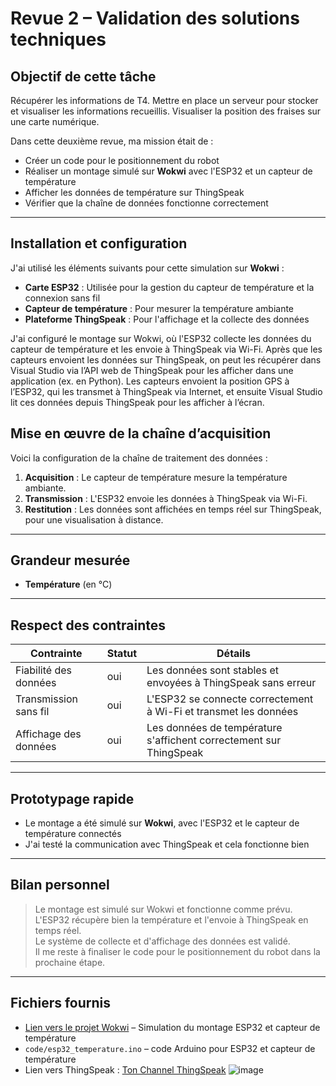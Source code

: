 


#  Revue 2 – Validation des solutions techniques

##  Objectif de cette tâche
Récupérer les informations de T4. Mettre en place un serveur pour stocker et visualiser les informations recueillis. Visualiser la position des fraises sur une carte numérique.

Dans cette deuxième revue, ma mission était de :

- Créer un code pour le positionnement du robot
- Réaliser un montage simulé sur **Wokwi** avec l'ESP32 et un capteur de température
- Afficher les données de température sur ThingSpeak
- Vérifier que la chaîne de données fonctionne correctement

---

##  Installation et configuration

J'ai utilisé les éléments suivants pour cette simulation sur **Wokwi** :

- **Carte ESP32** : Utilisée pour la gestion du capteur de température et la connexion sans fil
- **Capteur de température** : Pour mesurer la température ambiante
- **Plateforme ThingSpeak** : Pour l'affichage et la collecte des données

J'ai configuré le montage sur Wokwi, où l'ESP32 collecte les données du capteur de température et les envoie à ThingSpeak via Wi-Fi.
Après que les capteurs envoient les données sur ThingSpeak, on peut les récupérer dans Visual Studio via l’API web de ThingSpeak pour les afficher dans une application (ex. en Python).
Les capteurs envoient la position GPS à l’ESP32, qui les transmet à ThingSpeak via Internet, et ensuite Visual Studio lit ces données depuis ThingSpeak pour les afficher à l’écran.


##  Mise en œuvre de la chaîne d’acquisition

Voici la configuration de la chaîne de traitement des données :

1. **Acquisition** : Le capteur de température mesure la température ambiante.
2. **Transmission** : L'ESP32 envoie les données à ThingSpeak via Wi-Fi.
3. **Restitution** : Les données sont affichées en temps réel sur ThingSpeak, pour une visualisation à distance.

---

##  Grandeur mesurée

- **Température** (en °C)

---

##  Respect des contraintes

| Contrainte | Statut | Détails |
|------------|--------|---------|
| Fiabilité des données | oui | Les données sont stables et envoyées à ThingSpeak sans erreur |
| Transmission sans fil |  oui| L'ESP32 se connecte correctement à Wi-Fi et transmet les données |
| Affichage des données |oui | Les données de température s'affichent correctement sur ThingSpeak |

---

##  Prototypage rapide

- Le montage a été simulé sur **Wokwi**, avec l'ESP32 et le capteur de température connectés
- J'ai testé la communication avec ThingSpeak et cela fonctionne bien

---

##  Bilan personnel

> Le montage est simulé sur Wokwi et fonctionne comme prévu.  
> L'ESP32 récupère bien la température et l'envoie à ThingSpeak en temps réel.  
> Le système de collecte et d'affichage des données est validé.  
> Il me reste à finaliser le code pour le positionnement du robot dans la prochaine étape.

---

##  Fichiers fournis

- [Lien vers le projet Wokwi](https://wokwi.com/projects/XXXXXX) – Simulation du montage ESP32 et capteur de température
- `code/esp32_temperature.ino` – code Arduino pour ESP32 et capteur de température
- Lien vers ThingSpeak : [Ton Channel ThingSpeak](https://thingspeak.com/channels/XXXXXX)
![image](https://github.com/user-attachments/assets/83f118fa-2bfb-40aa-b33a-e6d1dd7952ba)



